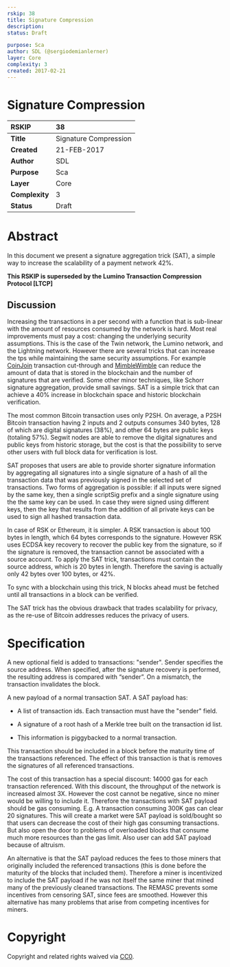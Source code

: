```yaml
---
rskip: 38
title: Signature Compression
description: 
status: Draft

purpose: Sca
author: SDL (@sergiodemianlerner)
layer: Core
complexity: 3
created: 2017-02-21
---
```


# Signature Compression

|RSKIP          |38           |
| :------------ |:-------------|
|**Title**      |Signature Compression|
|**Created**    |21-FEB-2017 |
|**Author**     |SDL |
|**Purpose**    |Sca |
|**Layer**      |Core |
|**Complexity** |3 |
|**Status**     |Draft | 


# **Abstract**

In this document we present a signature aggregation trick (SAT), a simple way to increase the scalability of a payment network 42%. 

**This RSKIP is superseded by the Lumino Transaction Compression Protocol [LTCP]**

## Discussion

Increasing the transactions in a per second with a function that is sub-linear with the amount of resources consumed by the network is hard. Most real improvements must pay a cost: changing the underlying security assumptions. This is the case of the Twin network, the Lumino network, and the Lightning network. However there are several tricks that can increase the tps while maintaining the same security assumptions. For example [CoinJoin] transaction cut-through and [MimbleWimble] can reduce the amount of data that is stored in the blockchain and the number of signatures that are verified. Some other minor techniques, like Schorr signature aggregation, provide small savings. SAT is a simple trick that can achieve a 40% increase in blockchain space and historic blockchain verification. 

The most common Bitcoin transaction uses only P2SH. On average, a P2SH Bitcoin transaction having 2 inputs and 2 outputs consumes 340 bytes, 128 of which are digital signatures (38%), and other 64 bytes are public keys (totaling 57%). Segwit nodes are able to remove the digital signatures and public keys from historic storage, but the cost is that the possibility to serve other users with full block data for verification is lost.

SAT proposes that users are able to provide shorter signature information by aggregating all signatures into a single signature of a hash of all the transaction data that was previously signed in the selected set of transactions. Two forms of aggregation is possible: if all inputs were signed by the same key, then a single scriptSig prefix and a single signature using the the same key can be used. In case they were signed using different keys, then the key that results from the addition of all private keys can be used to sign all hashed transaction data. 

In case of RSK or Ethereum, it is simpler. A RSK transaction is about 100 bytes in length, which 64 bytes corresponds to the signature. However RSK uses ECDSA key recovery to recover the public key from the signature, so if the signature is removed, the transaction cannot be associated with a source account. To apply the SAT trick, transactions must  contain the source address, which is 20 bytes in length. Therefore the saving is actually only 42 bytes over 100 bytes, or 42%.

To sync with a blockchain using this trick, N blocks ahead must be fetched until all transactions in a block can be verified.

The SAT trick has the obvious drawback that trades scalability for privacy, as the re-use of Bitcoin addresses reduces the privacy of users.

 

# **Specification**

A new optional field is added to transactions: "sender". Sender specifies the source address. When specified, after the signature recovery is performed, the resulting address is compared with “sender”. On a mismatch, the transaction invalidates the block.

A new payload of a normal transaction SAT. A SAT payload has:

- A list of transaction ids. Each transaction must have the "sender" field.

- A signature of a root hash of a Merkle tree built on the transaction id list.

- This information is piggybacked to a normal transaction.

This transaction should be included in a block before the maturity time of the transactions referenced. The effect of this transaction is that is removes the signatures of all referenced transactions.

The cost of this transaction has a special discount: 14000 gas for each transaction referenced. With this discount, the throughput of the network  is increased almost 3X. However the cost cannot be negative, since no miner would be willing to include it. Therefore the transactions with SAT payload should be gas consuming. E.g. A transaction consuming 300K gas can clear 20 signatures. This will create a market were SAT payload is sold/bought so that users can decrease the cost of their high gas consuming transactions. But also open the door to problems of overloaded blocks that consume much more resources than the gas limit. Also user can add SAT payload because of altruism. 

An alternative is that the SAT payload reduces the fees to those miners that originally included the referenced transactions (this is done before the maturity of the blocks that included them). Therefore a miner is incentivized to include the SAT payload if he was not itself the same miner that mined many of the previously cleaned transactions. The REMASC prevents some incentives from censoring SAT, since fees are smoothed. However this alternative has many problems that arise from competing incentives for miners.

[CoinJoin]: https://bitcointalk.org/index.php?topic=281848.0
[MimbleWimble]: https://scalingbitcoin.org/papers/mimblewimble.pdf

# **Copyright**

Copyright and related rights waived via [CC0](https://creativecommons.org/publicdomain/zero/1.0/).